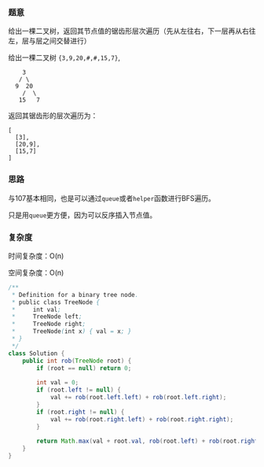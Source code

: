 ### 题意

给出一棵二叉树，返回其节点值的锯齿形层次遍历（先从左往右，下一层再从右往左，层与层之间交替进行） 

给出一棵二叉树 `{3,9,20,#,#,15,7}`,

```
    3
   / \
  9  20
    /  \
   15   7
```

返回其锯齿形的层次遍历为：

```
[
  [3],
  [20,9],
  [15,7]
]
```

### 思路

与107基本相同，也是可以通过`queue`或者`helper`函数进行BFS遍历。

只是用`queue`更方便，因为可以反序插入节点值。

### 复杂度

时间复杂度：O(n)

空间复杂度：O(n)

```java
/**
 * Definition for a binary tree node.
 * public class TreeNode {
 *     int val;
 *     TreeNode left;
 *     TreeNode right;
 *     TreeNode(int x) { val = x; }
 * }
 */
class Solution {
    public int rob(TreeNode root) {
        if (root == null) return 0;
        
        int val = 0;
        if (root.left != null) {
            val += rob(root.left.left) + rob(root.left.right);
        }
        if (root.right != null) {
            val += rob(root.right.left) + rob(root.right.right);
        }
        
        return Math.max(val + root.val, rob(root.left) + rob(root.right));
    }
}
```


